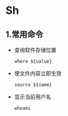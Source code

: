 # Sh

## 1.常用命令

- 查询软件存储位置

  ```shell
  where ${value}
  ```

- 使文件内容立即生效

  ```shell
  source ${name}
  ```

- 显示当前用户名

  ```shell
  whoami
  ```

  